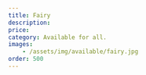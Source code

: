 ```yaml
---
title: Fairy
description: 
price: 
category: Available for all.
images: 
    - /assets/img/available/fairy.jpg
order: 500
---
```

